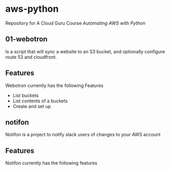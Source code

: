 # aws-python

Repository for A Cloud Guru Course *Automating AWS with Python*

## 01-webotron

Is a script that will sync a website to an S3 bucket, and optionally configure route 53 and cloudfront.

## Features

Webotron currently has the following Features

- List buckets
- List contents of a buckets
- Create and set up



## notifon

Notifon is a project to notify slack users of changes to your AWS account

## Features
Notifon currently has the following features
